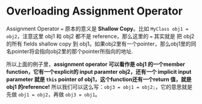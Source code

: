 # Overloading Assignment Operator

Assignment Operator `=` 原本的意义是 **Shallow Copy**。比如 `MyClass obj1 = obj2`，注意这里 obj1 和 obj2 都不是 reference，那么这里的 `=` 其实就是 把 obj2 的所有 fields shallow copy 到 obj1。如果obj2里有一个pointer，那么obj1里的同名pointer将会指向obj2里的那个pointer所指向的地址.

所以上面的例子里，**assignment operator 可以看作是 obj1 的一个member function，它有一个explicit的 input paramter obj2，还有一个 implicit input parameter 就是 `this` pointer of obj1，这个function还有一个return 值，就是 obj1 的reference!** 所以我们可以这么写：`obj3 = obj1 = obj2;`，它的意思就是 先做 `obj1 = obj2`，再做 `obj3 = obj1`。


